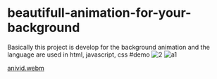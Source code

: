 # beautifull-animation-for-your-background
Basically this project is develop for the background animation and the language are used in html, javascript,  css
#demo
![2](https://user-images.githubusercontent.com/110981715/200640655-80da22f9-f929-4a50-905c-b7f337fdf5da.png)
![a1](https://user-images.githubusercontent.com/110981715/200640666-b66e1c14-841d-4372-a04f-069438747658.png)


[anivid.webm](https://user-images.githubusercontent.com/110981715/200640241-494ff04b-7180-41e9-92ca-67f40ed49d78.webm)
